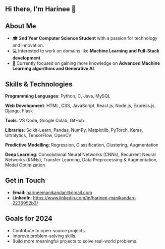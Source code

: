 ## Hi there, I'm Harinee 👋

## About Me
- 🎓 **2nd Year Computer Science Student** with a passion for technology and innovation.
- 💻 Interested to work on domains like **Machine Learning and Full-Stack development**.
- 🌱 Currently focused on gaining more knowledge on **Advanced Machine Learning algorithms and Generative AI**.

## Skills & Technologies
**Programming Languages**:	Python, C, Java, MySQL

**Web Development**:	HTML, CSS, JavaScript, React.js, Node.js, Express.js, Django, Flask

**Tools**:	VS Code, Google Colab, GitHub

**Libraries**:	Scikit-Learn, Pandas, NumPy, Matplotlib, PyTorch, Keras, Ultralytics, TensorFlow, OpenCV

**Predictive Modelling**:	Regression, Classification, Clustering, Augmentation

**Deep Learning**:	Convolutional Neural Networks (CNNs), Recurrent Neural Networks (RNNs), Transfer Learning, Data Preprocessing & Augmentation, Model Optimization

## Get in Touch
- **Email**: harineemanikandan@gmail.com
- **LinkedIn**: https://www.linkedin.com/in/harinee-manikandan-2236952b3/

## Goals for 2024
- Contribute to open-source projects.
- Improve problem-solving skills.
- Build more meaningful projects to solve real-world problems.

